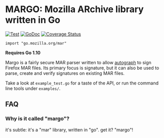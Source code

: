 # MARGO: Mozilla ARchive library written in Go

[![Test](https://github.com/mozilla-services/margo/actions/workflows/test.yml/badge.svg)](https://github.com/mozilla-services/margo/actions/workflows/testg.yml)
[![GoDoc](https://godoc.org/go.mozilla.org/mar?status.svg)](https://godoc.org/go.mozilla.org/mar)
[![Coverage Status](https://coveralls.io/repos/github/mozilla-services/margo/badge.svg?branch=master)](https://coveralls.io/github/mozilla-services/margo?branch=master)

`import "go.mozilla.org/mar"`

**Requires Go 1.10**

Margo is a fairly secure MAR parser written to allow
[autograph](https://github.com/mozilla-services/autograph) to sign Firefox
MAR files. Its primary focus is signature, but it can also be used to parse,
create and verify signatures on existing MAR files.

Take a look at `example_test.go` for a taste of the API, or run the command line
tools under `examples/`.

## FAQ
### Why is it called "margo"?
it's subtle: it's a "mar" library, written in "go". get it? "margo"!

